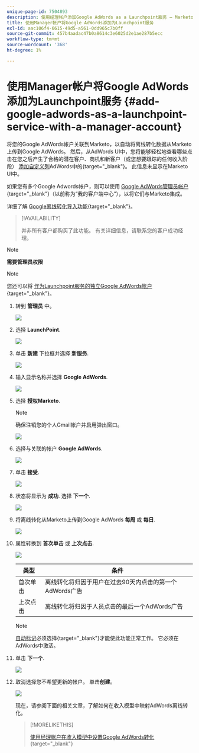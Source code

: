 ```yaml
---
unique-page-id: 7504893
description: 使用经理帐户添加Google AdWords as a Launchpoint服务 — Marketo文档 — 产品文档
title: 使用Manager帐户将Google AdWords添加为Launchpoint服务
exl-id: aac106f4-6615-49d5-a561-0dd965c7b0ff
source-git-commit: 457b4aadac47b0a8614c3e6025d2e1ae287b5ecc
workflow-type: tm+mt
source-wordcount: '368'
ht-degree: 1%

---
```


# 使用Manager帐户将Google AdWords添加为Launchpoint服务 {#add-google-adwords-as-a-launchpoint-service-with-a-manager-account}

将您的Google AdWords帐户关联到Marketo，以自动将离线转化数据从Marketo上传到Google AdWords。 然后，从AdWords UI中，您将能够轻松地查看哪些点击在您之后产生了合格的潜在客户、商机和新客户（或您想要跟踪的任何收入阶段）  [添加自定义列](https://support.google.com/adwords/answer/3073556)AdWords中的{target=&quot;_blank&quot;}。 此信息未显示在Marketo UI中。

如果您有多个Google Adwords帐户，则可以使用 [Google AdWords管理员帐户](https://www.google.com/adwords/manager-accounts/){target=&quot;_blank&quot;}（以前称为“我的客户端中心”），以将它们与Marketo集成。

详细了解 [Google离线转化导入功能](https://support.google.com/adwords/answer/2998031?hl=en){target=&quot;_blank&quot;}。

>[!AVAILABILITY]
>
>并非所有客户都购买了此功能。 有关详细信息，请联系您的客户成功经理。

>[!NOTE]
>
>**需要管理员权限**

>[!NOTE]
>
>您还可以将 [作为Launchpoint服务的独立Google AdWords帐户](/help/marketo/product-docs/administration/additional-integrations/add-google-adwords-as-a-launchpoint-service.md){target=&quot;_blank&quot;}。

1. 转到 **管理员** 中。

   ![](assets/add-google-adwords-as-a-launchpoint-service-with-a-manager-1.png)

1. 选择 **LaunchPoint**.

   ![](assets/add-google-adwords-as-a-launchpoint-service-with-a-manager-2.png)

1. 单击 **新建** 下拉框并选择 **新服务**.

   ![](assets/add-google-adwords-as-a-launchpoint-service-with-a-manager-3.png)

1. 输入显示名称并选择 **Google AdWords**.

   ![](assets/add-google-adwords-as-a-launchpoint-service-with-a-manager-4.png)

1. 选择 **授权Marketo**.

   >[!NOTE]
   >
   >确保注销您的个人Gmail帐户并启用弹出窗口。

   ![](assets/add-google-adwords-as-a-launchpoint-service-with-a-manager-5.png)

1. 选择与关联的帐户 **Google AdWords**.

   ![](assets/add-google-adwords-as-a-launchpoint-service-with-a-manager-6.png)

1. 单击 **接受**.

   ![](assets/add-google-adwords-as-a-launchpoint-service-with-a-manager-7.png)

1. 状态将显示为 **成功**. 选择 **下一个**.

   ![](assets/add-google-adwords-as-a-launchpoint-service-with-a-manager-8.png)

1. 将离线转化从Marketo上传到Google AdWords **每周** 或 **每日**.

   ![](assets/add-google-adwords-as-a-launchpoint-service-with-a-manager-9.png)

1. 属性转换到 **首次单击** 或 **上次点击**.

   ![](assets/add-google-adwords-as-a-launchpoint-service-with-a-manager-10.png)

   | 类型 | 条件 |
   |---|---|
   | 首次单击 | 离线转化将归因于用户在过去90天内点击的第一个AdWords广告 |
   | 上次点击 | 离线转化将归因于人员点击的最后一个AdWords广告 |

   >[!NOTE]
   >
   >[自动标记](https://support.google.com/adwords/answer/1752125?hl=en)必须选择{target=&quot;_blank&quot;}才能使此功能正常工作。 它必须在AdWords中激活。

1. 单击 **下一个**.

   ![](assets/add-google-adwords-as-a-launchpoint-service-with-a-manager-11.png)

1. 取消选择您不希望更新的帐户。 单击&#x200B;**创建**。

   ![](assets/add-google-adwords-as-a-launchpoint-service-with-a-manager-12.png)

   现在，请参阅下面的相关文章，了解如何在收入模型中映射AdWords离线转化。

   >[!MORELIKETHIS]
   >
   >[使用经理帐户在收入模型中设置Google AdWords转化](/help/marketo/product-docs/reporting/revenue-cycle-analytics/revenue-cycle-models/set-google-adwords-conversions-in-the-revenue-model-with-a-manager-account.md){target=&quot;_blank&quot;}
